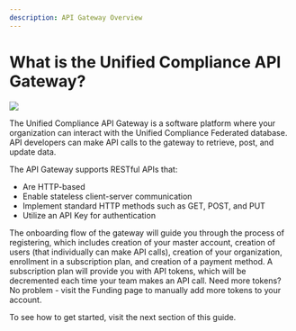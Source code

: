 ```yaml
---
description: API Gateway Overview
---
```


# What is the Unified Compliance API Gateway?

![](.gitbook/assets/260x260white\_background.png)

The Unified Compliance API Gateway is a software platform where your organization can interact with the Unified Compliance Federated database. API developers can make API calls to the gateway to retrieve, post, and update data. &#x20;

The API Gateway supports RESTful APIs that:

* Are HTTP-based
* Enable stateless client-server communication
* Implement standard HTTP methods such as GET, POST, and PUT
* Utilize an API Key for authentication

The onboarding flow of the gateway will guide you through the process of registering, which includes creation of your master account, creation of users (that individually can make API calls), creation of your organization, enrollment in a subscription plan, and creation of a payment method.  A subscription plan will provide you with API tokens, which will be decremented each time your team makes an API call.  Need more tokens?  No problem - visit the Funding page to manually add more tokens to your account. &#x20;

To see how to get started, visit the next section of this guide.
